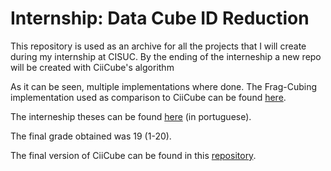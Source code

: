 # Internship: Data Cube ID Reduction

This repository is used as an archive for all the projects that I will create during my internship at CISUC.
By the ending of the interneship a new repo will be created with CiiCube's algorithm

As it can be seen, multiple implementations where done.
The Frag-Cubing implementation used as comparison to CiiCube can be found [here](/Project%204/src/notUsingFastUtil).

The interneship theses can be found [here](/MarcoDomingues_2018013362_RelatórioEstagio.pdf) (in portuguese).

The final grade obtained was 19 (1-20).

The final version of CiiCube can be found in this [repository](https://github.com/Blaldas/CiiCube).
